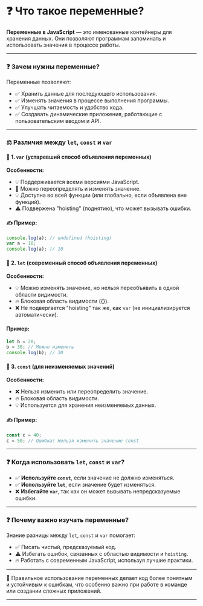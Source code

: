 # ❓  Что такое переменные?
**Переменные в JavaScript** — это именованные контейнеры для хранения данных. Они позволяют программам запоминать и использовать значения в процессе работы.

---

### ❓ Зачем нужны переменные?
Переменные позволяют:
- ✅ Хранить данные для последующего использования.
- ✅ Изменять значения в процессе выполнения программы.
- ✅ Улучшать читаемость и удобство кода.
- ✅ Создавать динамические приложения, работающие с пользовательским вводом и API.

---

### ⚖️ Различия между `let`, `const` и `var`

#### 🔹 1. `var` (устаревший способ объявления переменных)
**Особенности:**
- 💡 Поддерживается всеми версиями JavaScript.
- 🔄 Можно переопределять и изменять значение.
- 💡 Доступна во всей функции (или глобально, если объявлена вне функций).
- ⚠️ Подвержена "hoisting" (поднятию), что может вызывать ошибки.

#### ✍ Пример:
```js
console.log(a); // undefined (hoisting)
var a = 10;
console.log(a); // 10
```

#### 🔹 2. `let` (современный способ объявления переменных)
**Особенности:**
- 💡 Можно изменять значение, но нельзя переобъявить в одной области видимости.
- 🔥 Блоковая область видимости ({}).
- ❌ Не подвергается "hoisting" так же, как `var` (не инициализируется автоматически).

#### Пример:
```js
let b = 20;
b = 30; // Можно изменить
console.log(b); // 30
```

#### 🔹 3. `const` (для неизменяемых значений)
**Особенности:**
- ❌ Нельзя изменить или переопределить значение.
- 🔥 Блоковая область видимости.
- 💡 Используется для хранения неизменяемых данных.

#### ✍ Пример:
```js
const c = 40;
c = 50; // Ошибка! Нельзя изменить значение const
```

---

### ❓ Когда использовать `let`, `const` и `var`?
- ✅ **Используйте `const`**, если значение не должно изменяться.
- ✅ **Используйте `let`**, если значение будет изменяться.
- ❌ **Избегайте `var`**, так как он может вызывать непредсказуемые ошибки.

---

### ❓ Почему важно изучать переменные?
Знание разницы между `let`, `const` и `var` помогает:
- ✅ Писать чистый, предсказуемый код.
- ⚠️ Избегать ошибок, связанных с областью видимости и `hoisting`.
- 🔥 Работать с современным JavaScript, используя лучшие практики.

---

🎉 Правильное использование переменных делает код более понятным и устойчивым к ошибкам, что особенно важно при работе в команде или создании сложных приложений.

---